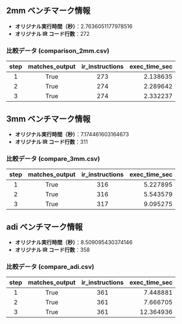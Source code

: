 ## 2mm ベンチマーク情報

- **オリジナル実行時間（秒）**：2.7636051177978516  
- **オリジナル IR コード行数**：272

### 比較データ (comparison_2mm.csv)

| step | matches_output | ir_instructions | exec_time_sec |
|:----:|:--------------:|:---------------:|--------------:|
| 1    | True           | 273             |       2.138635 |
| 2    | True           | 274             |       2.289642 |
| 3    | True           | 274             |       2.332237 |

## 3mm ベンチマーク情報

- **オリジナル実行時間（秒）**：7.174461603164673  
- **オリジナル IR コード行数**：311

### 比較データ (compare_3mm.csv)

| step | matches_output | ir_instructions | exec_time_sec |
|:----:|:--------------:|:---------------:|--------------:|
| 1    | True           | 316             | 5.227895      |
| 2    | True           | 316             | 5.543579      |
| 3    | True           | 317             | 9.095275      |

## adi ベンチマーク情報

- **オリジナル実行時間（秒）**：8.509095430374146  
- **オリジナル IR コード行数**：358

### 比較データ (compare_adi.csv)

| step | matches_output | ir_instructions | exec_time_sec |
|:----:|:--------------:|:---------------:|--------------:|
| 1    | True           | 361             |       7.448881 |
| 2    | True           | 361             |       7.666705 |
| 3    | True           | 361             |      12.364936 |
